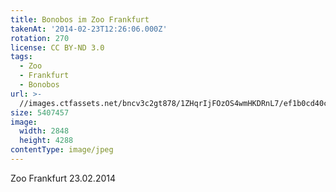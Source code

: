 ```yaml
---
title: Bonobos im Zoo Frankfurt
takenAt: '2014-02-23T12:26:06.000Z'
rotation: 270
license: CC BY-ND 3.0
tags:
  - Zoo
  - Frankfurt
  - Bonobos
url: >-
  //images.ctfassets.net/bncv3c2gt878/1ZHqrIjFOzOS4wmHKDRnL7/ef1b0cd40ca52494cce206d1f61a6a94/bonobos-im-zoo-frankfurt_12729691923_o
size: 5407457
image:
  width: 2848
  height: 4288
contentType: image/jpeg
---
```


Zoo Frankfurt 23.02.2014